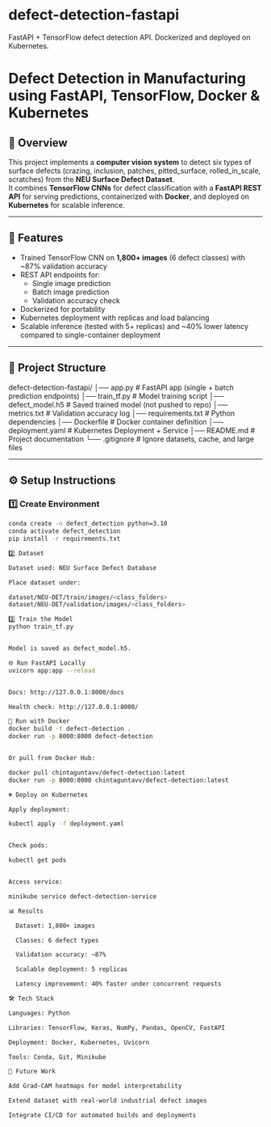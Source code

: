 # defect-detection-fastapi
FastAPI + TensorFlow defect detection API. Dockerized and deployed on Kubernetes.


# Defect Detection in Manufacturing using FastAPI, TensorFlow, Docker & Kubernetes

## 📌 Overview
This project implements a **computer vision system** to detect six types of surface defects 
(crazing, inclusion, patches, pitted_surface, rolled_in_scale, scratches) from the **NEU Surface Defect Dataset**.  
It combines **TensorFlow CNNs** for defect classification with a **FastAPI REST API** for serving predictions, 
containerized with **Docker**, and deployed on **Kubernetes** for scalable inference.

---

## 🚀 Features
- Trained TensorFlow CNN on **1,800+ images** (6 defect classes) with ~87% validation accuracy
- REST API endpoints for:
  - Single image prediction
  - Batch image prediction
  - Validation accuracy check
- Dockerized for portability
- Kubernetes deployment with replicas and load balancing
- Scalable inference (tested with 5+ replicas) and ~40% lower latency compared to single-container deployment

---

## 📂 Project Structure
defect-detection-fastapi/
│── app.py # FastAPI app (single + batch prediction endpoints)
│── train_tf.py # Model training script
│── defect_model.h5 # Saved trained model (not pushed to repo)
│── metrics.txt # Validation accuracy log
│── requirements.txt # Python dependencies
│── Dockerfile # Docker container definition
│── deployment.yaml # Kubernetes Deployment + Service
│── README.md # Project documentation
└── .gitignore # Ignore datasets, cache, and large files


---

## ⚙️ Setup Instructions

### 1️⃣ Create Environment
```bash
conda create -n defect_detection python=3.10
conda activate defect_detection
pip install -r requirements.txt

2️⃣ Dataset

Dataset used: NEU Surface Defect Database

Place dataset under:

dataset/NEU-DET/train/images/<class_folders>
dataset/NEU-DET/validation/images/<class_folders>

3️⃣ Train the Model
python train_tf.py


Model is saved as defect_model.h5.

🌐 Run FastAPI Locally
uvicorn app:app --reload


Docs: http://127.0.0.1:8000/docs

Health check: http://127.0.0.1:8000/

🐳 Run with Docker
docker build -t defect-detection .
docker run -p 8000:8000 defect-detection


Or pull from Docker Hub:

docker pull chintaguntavv/defect-detection:latest
docker run -p 8000:8000 chintaguntavv/defect-detection:latest

☸️ Deploy on Kubernetes

Apply deployment:

kubectl apply -f deployment.yaml


Check pods:

kubectl get pods


Access service:

minikube service defect-detection-service

📊 Results

  Dataset: 1,800+ images

  Classes: 6 defect types

  Validation accuracy: ~87%

  Scalable deployment: 5 replicas

  Latency improvement: 40% faster under concurrent requests

🛠️ Tech Stack

Languages: Python

Libraries: TensorFlow, Keras, NumPy, Pandas, OpenCV, FastAPI

Deployment: Docker, Kubernetes, Uvicorn

Tools: Conda, Git, Minikube

📌 Future Work

Add Grad-CAM heatmaps for model interpretability

Extend dataset with real-world industrial defect images

Integrate CI/CD for automated builds and deployments


